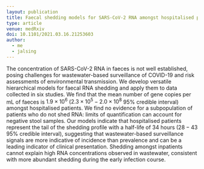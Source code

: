 ```yaml
---
layout: publication
title: Faecal shedding models for SARS-CoV-2 RNA amongst hospitalised patients and implications for wastewater-based epidemiology
type: article
venue: medRxiv
doi: 10.1101/2021.03.16.21253603
author:
  - me
  - jalsing
---
```


The concentration of SARS-CoV-2 RNA in faeces is not well established, posing challenges for wastewater-based surveillance of COVID-19 and risk assessments of environmental transmission. We develop versatile hierarchical models for faecal RNA shedding and apply them to data collected in six studies. We find that the mean number of gene copies per mL of faeces is $1.9\times10^{6}$ ($2.3\times10^{5}-2.0\times10^{8}$ 95% credible interval) amongst hospitalised patients. We find no evidence for a subpopulation of patients who do not shed RNA: limits of quantification can account for negative stool samples. Our models indicate that hospitalised patients represent the tail of the shedding profile with a half-life of $34$ hours ($28-43$ 95% credible interval), suggesting that wastewater-based surveillance signals are more indicative of incidence than prevalence and can be a leading indicator of clinical presentation. Shedding amongst inpatients cannot explain high RNA concentrations observed in wastewater, consistent with more abundant shedding during the early infection course.
